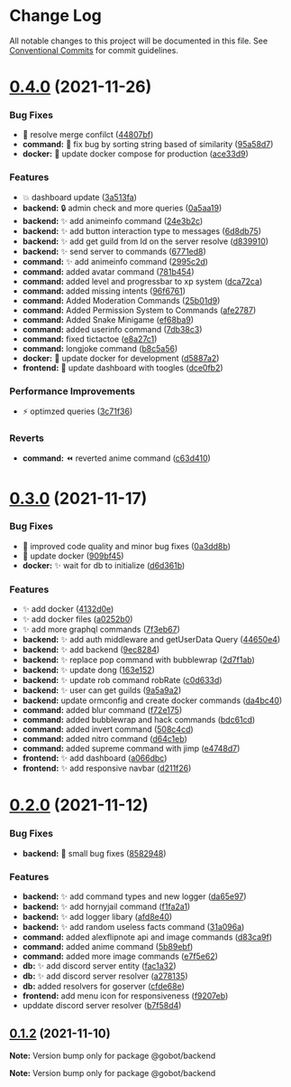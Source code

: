 # Change Log

All notable changes to this project will be documented in this file.
See [Conventional Commits](https://conventionalcommits.org) for commit guidelines.

# [0.4.0](https://github.com/SushiWaUmai/GoBot/compare/v0.3.0...v0.4.0) (2021-11-26)


### Bug Fixes

* :bug: resolve merge confilct ([44807bf](https://github.com/SushiWaUmai/GoBot/commit/44807bf41150c60c9f4df332f0893b5deab7b9de))
* **command:** :bug: fix bug by sorting string based of similarity ([95a58d7](https://github.com/SushiWaUmai/GoBot/commit/95a58d77dfa9c38e142c8479effb3127f58afbef))
* **docker:** :bug: update docker compose for production ([ace33d9](https://github.com/SushiWaUmai/GoBot/commit/ace33d918bac1d2d1ebf2abea0e011205a1e759f))


### Features

* :boom: dashboard update ([3a513fa](https://github.com/SushiWaUmai/GoBot/commit/3a513faf0e4305fb92392892995a395a981aca16))
* **backend:** :lock: admin check and more queries ([0a5aa19](https://github.com/SushiWaUmai/GoBot/commit/0a5aa19d8a056bbb3bee86f8fe2b1ce7ae19b778))
* **backend:** :sparkles: add animeinfo command ([24e3b2c](https://github.com/SushiWaUmai/GoBot/commit/24e3b2c4f4e9473c7d9047bf3caec6a758cf46e3))
* **backend:** :sparkles: add button interaction type to messages ([6d8db75](https://github.com/SushiWaUmai/GoBot/commit/6d8db7572bdd18e0076286de939f1d996e25134b))
* **backend:** :sparkles: add get guild from Id on the server resolve ([d839910](https://github.com/SushiWaUmai/GoBot/commit/d8399100ecff30bcb8db1b4fb9110543f2a94c8c))
* **backend:** :sparkles: send server to commands ([6771ed8](https://github.com/SushiWaUmai/GoBot/commit/6771ed8bae0033d6f2cc92eadcda88d82e960080))
* **command:** :sparkles: add animeinfo command ([2995c2d](https://github.com/SushiWaUmai/GoBot/commit/2995c2d5bc916742063955fe82fd7f728daa8e87))
* **command:** added avatar command ([781b454](https://github.com/SushiWaUmai/GoBot/commit/781b454a115e2f253525335a70fd2ee4688f702a))
* **command:** added level and progressbar to xp system ([dca72ca](https://github.com/SushiWaUmai/GoBot/commit/dca72ca780407ceac12c3bf281db3cb2d8652b29))
* **command:** added missing intents ([96f6761](https://github.com/SushiWaUmai/GoBot/commit/96f6761366d187b7f63e43461a5e718e759a1021))
* **command:** Added Moderation Commands ([25b01d9](https://github.com/SushiWaUmai/GoBot/commit/25b01d9855c68808e538fc9762a62b52fb6cf455))
* **command:** Added Permission System to Commands ([afe2787](https://github.com/SushiWaUmai/GoBot/commit/afe278795411541a29dbff7153eba4331e84382c))
* **command:** Added Snake Minigame ([ef68ba9](https://github.com/SushiWaUmai/GoBot/commit/ef68ba94cb9eb662c4a9998d0b58f71bfecfc271))
* **command:** added userinfo command ([7db38c3](https://github.com/SushiWaUmai/GoBot/commit/7db38c3138d6508d1ecccd8bad6c6116e339ba6b))
* **command:** fixed tictactoe ([e8a27c1](https://github.com/SushiWaUmai/GoBot/commit/e8a27c193718b340e638b0e03e262850040482f8))
* **command:** longjoke command ([b8c5a56](https://github.com/SushiWaUmai/GoBot/commit/b8c5a5638c24c0c5b89b73ecc06488ad9872da4d))
* **docker:** :hammer: update docker for development ([d5887a2](https://github.com/SushiWaUmai/GoBot/commit/d5887a29558b33c5f5c049e5d800262a3f49ac0b))
* **frontend:** :lipstick: update dashboard with toogles ([dce0fb2](https://github.com/SushiWaUmai/GoBot/commit/dce0fb2fd833fe62b831979e151ad5229f020135))


### Performance Improvements

* :zap: optimzed queries ([3c71f36](https://github.com/SushiWaUmai/GoBot/commit/3c71f3692aef9f8a79eb863786955df812d9fe8e))


### Reverts

* **command:** :rewind: reverted anime command ([c63d410](https://github.com/SushiWaUmai/GoBot/commit/c63d410e5cfda842333ed7da5fb9b53113b12d64))






# [0.3.0](https://github.com/SushiWaUmai/GoBot/compare/v0.2.0...v0.3.0) (2021-11-17)


### Bug Fixes

* :bug: improved code quality and minor bug fixes ([0a3dd8b](https://github.com/SushiWaUmai/GoBot/commit/0a3dd8beaabee8d63993382a75a52e649122fd50))
* :bug: update docker ([909bf45](https://github.com/SushiWaUmai/GoBot/commit/909bf45804587623abb376ad3dfaa91a1590b222))
* **docker:** :sparkles: wait for db to initialize ([d6d361b](https://github.com/SushiWaUmai/GoBot/commit/d6d361b68c5ce2eb68f77a195b368d05d41f6595))


### Features

* :sparkles: add docker ([4132d0e](https://github.com/SushiWaUmai/GoBot/commit/4132d0e2935f095dcf1395ffa3d75553ca011929))
* :sparkles: add docker files ([a0252b0](https://github.com/SushiWaUmai/GoBot/commit/a0252b00ee04dffc9aa8b8d71faee2117079ed92))
* :sparkles: add more graphql commands ([7f3eb67](https://github.com/SushiWaUmai/GoBot/commit/7f3eb67a6a2c0bb72d93cd183fd8f02e1bbe8007))
* **backend:** :sparkles: add auth middleware and getUserData Query ([44650e4](https://github.com/SushiWaUmai/GoBot/commit/44650e4d4ae6830d13e0b9f7b59810d4716ab791))
* **backend:** :sparkles: add backend ([9ec8284](https://github.com/SushiWaUmai/GoBot/commit/9ec828484e3c1e1f8e4b8232c96dd8428622be86))
* **backend:** :sparkles: replace pop command with bubblewrap ([2d7f1ab](https://github.com/SushiWaUmai/GoBot/commit/2d7f1aba53f8813e873ee7294dd36741a1ff4002))
* **backend:** :sparkles: update dong ([163e152](https://github.com/SushiWaUmai/GoBot/commit/163e152e8b080345cc086e715c10ca2e3be0e565))
* **backend:** :sparkles: update rob command robRate ([c0d633d](https://github.com/SushiWaUmai/GoBot/commit/c0d633d77262a930c00f3ab0f1b3d8c4d537f7fa))
* **backend:** :sparkles: user can get guilds ([9a5a9a2](https://github.com/SushiWaUmai/GoBot/commit/9a5a9a2d44c4b8ac115f6823740d4e4a6730bd28))
* **backend:** update ormconfig and create docker commands ([da4bc40](https://github.com/SushiWaUmai/GoBot/commit/da4bc40dc1b4276ecdfdcd4c2ab09b083b063cf8))
* **command:** added blur command ([f72e175](https://github.com/SushiWaUmai/GoBot/commit/f72e17552ec11740cd7b610122bd2acd308b2288))
* **command:** added bubblewrap and hack commands ([bdc61cd](https://github.com/SushiWaUmai/GoBot/commit/bdc61cdebb0e1817929cfd30afe6fac69bd3e6ac))
* **command:** added invert command ([508c4cd](https://github.com/SushiWaUmai/GoBot/commit/508c4cdf1199e937e79918e7aa874ebd1c0f9e40))
* **command:** added nitro command ([d64c1eb](https://github.com/SushiWaUmai/GoBot/commit/d64c1eb91fc27497fb98f7ef22a8e61b94b74f51))
* **command:** added supreme command with jimp ([e4748d7](https://github.com/SushiWaUmai/GoBot/commit/e4748d706122a5c05f11b42db9ae98d2321cc366))
* **frontend:** :sparkles: add dashboard ([a066dbc](https://github.com/SushiWaUmai/GoBot/commit/a066dbcf29ebf5598d50455a5d460cf52979b482))
* **frontend:** :sparkles: add responsive navbar ([d211f26](https://github.com/SushiWaUmai/GoBot/commit/d211f26c5ba6575745d77c715a3a4b3e1a78ff47))






# [0.2.0](https://github.com/SushiWaUmai/GoBot/compare/v0.1.2...v0.2.0) (2021-11-12)


### Bug Fixes

* **backend:** :bug: small bug fixes ([8582948](https://github.com/SushiWaUmai/GoBot/commit/8582948617cab39de826e955f50d4754ab7f8890))


### Features

* **backend:** :sparkles: add command types and new logger ([da65e97](https://github.com/SushiWaUmai/GoBot/commit/da65e97ae650a49be3c8a946fb04160735dec6d9))
* **backend:** :sparkles: add hornyjail command ([f1fa2a1](https://github.com/SushiWaUmai/GoBot/commit/f1fa2a10439b6616acda838fedb523d18e79c658))
* **backend:** :sparkles: add logger libary ([afd8e40](https://github.com/SushiWaUmai/GoBot/commit/afd8e409acbb5cdd65f13270925670f602516fb3))
* **backend:** :sparkles: add random useless facts command ([31a096a](https://github.com/SushiWaUmai/GoBot/commit/31a096aeb8b54d9ba336fe9d7077e71207ef1f4d))
* **command:** added alexflipnote api and image commands ([d83ca9f](https://github.com/SushiWaUmai/GoBot/commit/d83ca9fa2abf0e9926a144d3fc7c22d7c2fb18bd))
* **command:** added anime command ([5b89ebf](https://github.com/SushiWaUmai/GoBot/commit/5b89ebfd9f10806e8464e5facb6b75c006c8dd04))
* **command:** added more image commands ([e7f5e62](https://github.com/SushiWaUmai/GoBot/commit/e7f5e6224b31af076b74761f88c07f06e9de09df))
* **db:** :sparkles: add discord server entity ([fac1a32](https://github.com/SushiWaUmai/GoBot/commit/fac1a328122002c85001267e6b88e42fec2732cf))
* **db:** :sparkles: add discord server resolver ([a278135](https://github.com/SushiWaUmai/GoBot/commit/a27813572013e35b5da99b57d38dfd69ab63e25c))
* **db:** added resolvers for goserver ([cfde68e](https://github.com/SushiWaUmai/GoBot/commit/cfde68e4eec4ff613e1ad0ef4cf326272233afb0))
* **frontend:** add menu icon for responsiveness ([f9207eb](https://github.com/SushiWaUmai/GoBot/commit/f9207eb7b4a7e46b86f3772bfd5b1a07176c2249))
* upddate discord server resolver ([b7f58d4](https://github.com/SushiWaUmai/GoBot/commit/b7f58d45b67236deac1e40d119a6564324ca90de))





## [0.1.2](https://github.com/SushiWaUmai/GoBot/compare/v0.1.1...v0.1.2) (2021-11-10)

**Note:** Version bump only for package @gobot/backend







**Note:** Version bump only for package @gobot/backend
